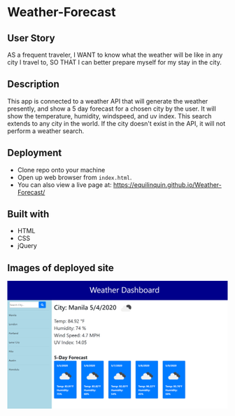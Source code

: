 # Weather-Forecast

## User Story
AS a frequent traveler, I WANT to know what the weather will be like in any city I travel to, SO THAT I can better prepare myself for my stay in the city.

## Description
This app is connected to a weather API that will generate the weather presently, and show a 5 day forecast for a chosen city by the user.  It will show the temperature, humidity, windspeed, and uv index. This search extends to any city in the world.  If the city doesn't exist in the API, it will not perform a weather search.

## Deployment
- Clone repo onto your machine
- Open up web browser from `index.html`.
- You can also view a live page at: https://equilinquin.github.io/Weather-Forecast/

## Built with
- HTML
- CSS
- jQuery

## Images of deployed site

![Weather-image](./images/Weather-Forecast.png)